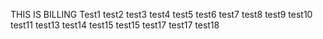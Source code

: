THIS IS BILLING
Test1
test2
test3
test4
test5
test6
test7
test8
test9
test10
test11
test13
test14
test15
test15
test17
test17
test18
